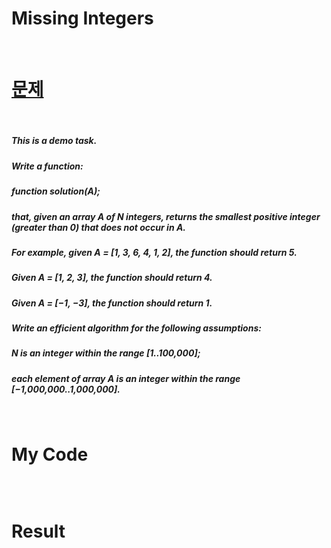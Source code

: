 # Missing Integers

<br>

# <a href="https://app.codility.com/programmers/lessons/4-counting_elements/">문제</a>

<br>

##### This is a demo task.
##### Write a function:
##### function solution(A);
##### that, given an array A of N integers, returns the smallest positive integer (greater than 0) that does not occur in A.
##### For example, given A = [1, 3, 6, 4, 1, 2], the function should return 5.
##### Given A = [1, 2, 3], the function should return 4.
##### Given A = [−1, −3], the function should return 1.
##### Write an efficient algorithm for the following assumptions:
##### N is an integer within the range [1..100,000];
##### each element of array A is an integer within the range [−1,000,000..1,000,000].

<br>

# My Code

```javascript

```

<br>

# Result
